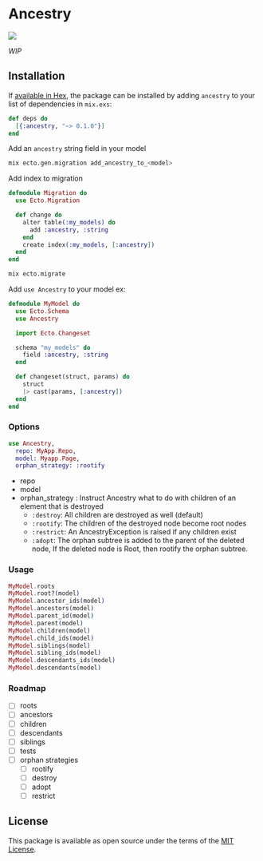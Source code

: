 # Ancestry

![](https://github.com/StephaneRob/ancestry-ecto/workflows/tests/badge.svg)

_WIP_

## Installation

If [available in Hex](https://hex.pm/docs/publish), the package can be installed
by adding `ancestry` to your list of dependencies in `mix.exs`:

```elixir
def deps do
  [{:ancestry, "~> 0.1.0"}]
end
```

Add an `ancestry` string field in your model

```bash
mix ecto.gen.migration add_ancestry_to_<model>
```

Add index to migration

```elixir
defmodule Migration do
  use Ecto.Migration

  def change do
    alter table(:my_models) do
      add :ancestry, :string
    end
    create index(:my_models, [:ancestry])
  end
end
```

```bash
mix ecto.migrate
```

Add `use Ancestry` to your model ex:

```elixir
defmodule MyModel do
  use Ecto.Schema
  use Ancestry

  import Ecto.Changeset

  schema "my_models" do
    field :ancestry, :string
  end

  def changeset(struct, params) do
    struct
    |> cast(params, [:ancestry])
  end
end

```

### Options

```elixir
use Ancestry,
  repo: MyApp.Repo,
  model: Myapp.Page,
  orphan_strategy: :rootify
```

- repo
- model
- orphan_strategy : Instruct Ancestry what to do with children of an element that is destroyed
  - `:destroy`: All children are destroyed as well (default)
  - `:rootify`: The children of the destroyed node become root nodes
  - `:restrict`: An AncestryException is raised if any children exist
  - `:adopt`: The orphan subtree is added to the parent of the deleted node, If the deleted node is Root, then rootify the orphan subtree.

### Usage

```elixir
MyModel.roots
MyModel.root?(model)
MyModel.ancestor_ids(model)
MyModel.ancestors(model)
MyModel.parent_id(model)
MyModel.parent(model)
MyModel.children(model)
MyModel.child_ids(model)
MyModel.siblings(model)
MyModel.sibling_ids(model)
MyModel.descendants_ids(model)
MyModel.descendants(model)
```

### Roadmap

- [ ] roots
- [ ] ancestors
- [ ] children
- [ ] descendants
- [ ] siblings
- [ ] tests
- [ ] orphan strategies
  - [ ] rootify
  - [ ] destroy
  - [ ] adopt
  - [ ] restrict

## License

This package is available as open source under the terms of the [MIT License](LICENSE.md).
